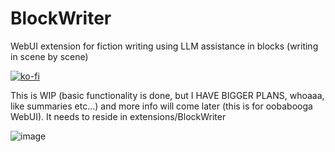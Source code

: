 # BlockWriter
WebUI extension for fiction writing using LLM assistance in blocks (writing in scene by scene)

[![ko-fi](https://ko-fi.com/img/githubbutton_sm.svg)](https://ko-fi.com/Q5Q5MOB4M)


This is WIP (basic functionality is done, but I HAVE BIGGER PLANS, whoaaa, like summaries etc...) and more info will come later (this is for oobabooga WebUI). It needs to reside in extensions/BlockWriter

![image](https://github.com/FartyPants/BlockWriter/assets/23346289/cff8fb2b-1338-4670-b0bd-5fa7f53e4a81)



